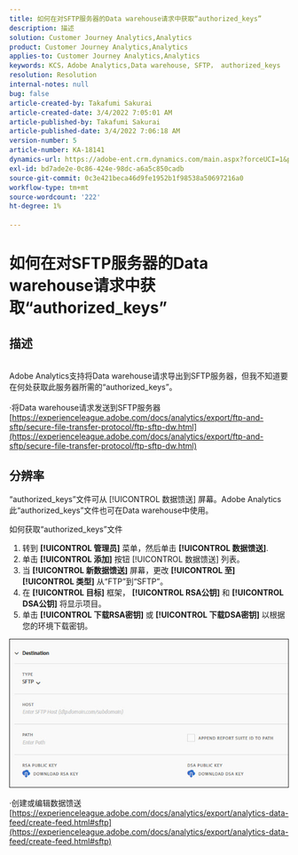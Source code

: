 ```yaml
---
title: 如何在对SFTP服务器的Data warehouse请求中获取“authorized_keys”
description: 描述
solution: Customer Journey Analytics,Analytics
product: Customer Journey Analytics,Analytics
applies-to: Customer Journey Analytics,Analytics
keywords: KCS，Adobe Analytics,Data warehouse, SFTP， authorized_keys
resolution: Resolution
internal-notes: null
bug: false
article-created-by: Takafumi Sakurai
article-created-date: 3/4/2022 7:05:01 AM
article-published-by: Takafumi Sakurai
article-published-date: 3/4/2022 7:06:18 AM
version-number: 5
article-number: KA-18141
dynamics-url: https://adobe-ent.crm.dynamics.com/main.aspx?forceUCI=1&pagetype=entityrecord&etn=knowledgearticle&id=ba13bc65-899b-ec11-b400-00224805a4ef
exl-id: bd7ade2e-0c86-424e-98dc-a6a5c850cadb
source-git-commit: 0c3e421beca46d9fe1952b1f98538a50697216a0
workflow-type: tm+mt
source-wordcount: '222'
ht-degree: 1%

---
```


# 如何在对SFTP服务器的Data warehouse请求中获取“authorized_keys”

## 描述

<br>Adobe Analytics支持将Data warehouse请求导出到SFTP服务器，但我不知道要在何处获取此服务器所需的“authorized_keys”。<br><br>
·将Data warehouse请求发送到SFTP服务器
[https://experienceleague.adobe.com/docs/analytics/export/ftp-and-sftp/secure-file-transfer-protocol/ftp-sftp-dw.html](https://experienceleague.adobe.com/docs/analytics/export/ftp-and-sftp/secure-file-transfer-protocol/ftp-sftp-dw.html)

## 分辨率


“authorized_keys”文件可从 [!UICONTROL 数据馈送] 屏幕。Adobe Analytics 此“authorized_keys”文件也可在Data warehouse中使用。

如何获取“authorized_keys”文件

1. 转到 **[!UICONTROL 管理员]** 菜单，然后单击 **[!UICONTROL 数据馈送]**.
2. 单击 **[!UICONTROL 添加]** 按钮 [!UICONTROL 数据馈送] 列表。
3. 当 **[!UICONTROL 新数据馈送]** 屏幕，更改 **[!UICONTROL 至]**  **[!UICONTROL 类型]** 从“FTP”到“SFTP”。
4. 在 **[!UICONTROL 目标]** 框架， **[!UICONTROL RSA公钥]** 和 **[!UICONTROL DSA公钥]** 将显示项目。
5. 单击 **[!UICONTROL 下载RSA密钥]** 或 **[!UICONTROL 下载DSA密钥]** 以根据您的环境下载密钥。


![](assets/50e37472-899b-ec11-b400-00224805a4ef.png)

·创建或编辑数据馈送
[https://experienceleague.adobe.com/docs/analytics/export/analytics-data-feed/create-feed.html#sftp](https://experienceleague.adobe.com/docs/analytics/export/analytics-data-feed/create-feed.html#sftp)
